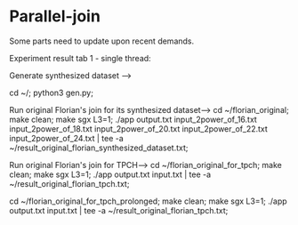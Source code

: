 # Parallel-join

Some parts need to update upon recent demands.

Experiment result tab 1 - single thread:

Generate synthesized dataset -->

cd ~/;
python3 gen.py;

Run original Florian's join for its synthesized dataset-->
cd ~/florian_original;
make clean; make sgx L3=1;
./app output.txt input_2power_of_16.txt input_2power_of_18.txt input_2power_of_20.txt input_2power_of_22.txt input_2power_of_24.txt | tee -a ~/result_original_florian_synthesized_dataset.txt;

Run original Florian's join for TPCH-->
cd ~/florian_original_for_tpch;
make clean; make sgx L3=1;
./app output.txt input.txt | tee -a ~/result_original_florian_tpch.txt;

cd ~/florian_original_for_tpch_prolonged;
make clean; make sgx L3=1;
./app output.txt input.txt | tee -a ~/result_original_florian_tpch.txt;
